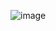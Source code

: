 ![image](https://github.com/umuterozan/mui-data-table/assets/60011650/b6221217-cee9-4bd3-a5e2-0e10c0ae11ca)

